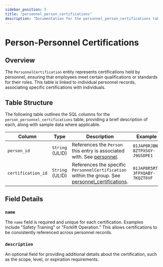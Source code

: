 ```yaml
---
sidebar_position: 5
title: "personnel_person_certifications"
description: "Documentation for the personnel_person_certifications table, outlining its columns and structure."
---
```


# Person-Personnel Certifications

## Overview

The `PersonnelCertification` entity represents certifications held by personnel, ensuring that employees meet certain
qualifications or standards for their roles. This table is linked to individual personnel records, associating specific
certifications with individuals.

## Table Structure

The following table outlines the SQL columns for the `person_personnel_certifications` table, providing a brief description of
each, along with sample data where applicable.

| Column             | Type            | Description                                                                                                                                    | Example                        |
|--------------------|-----------------|------------------------------------------------------------------------------------------------------------------------------------------------|--------------------------------|
| `person_id`        | `String` (ULID) | References the `Person` this entry is associated with. See [personnel](../personnel-model/personnel).                                          | `01JAP8RJBN-8ZTPXSGY-J9GSDPE1` |
| `certification_id` | `String` (ULID) | References the specific `PersonnelCertification` within the group. See [personnel_certifications](../personnel-model/personnel-certification). | `01JAP8R5RT-3FPXQABY-7KQZT6VF` |

## Field Details

### `name`

The `name` field is required and unique for each certification. Examples include "Safety Training" or "Forklift
Operation." This allows certifications to be consistently referenced across personnel records.

### `description`

An optional field for providing additional details about the certification, such as the scope, level, or expiration
requirements.
